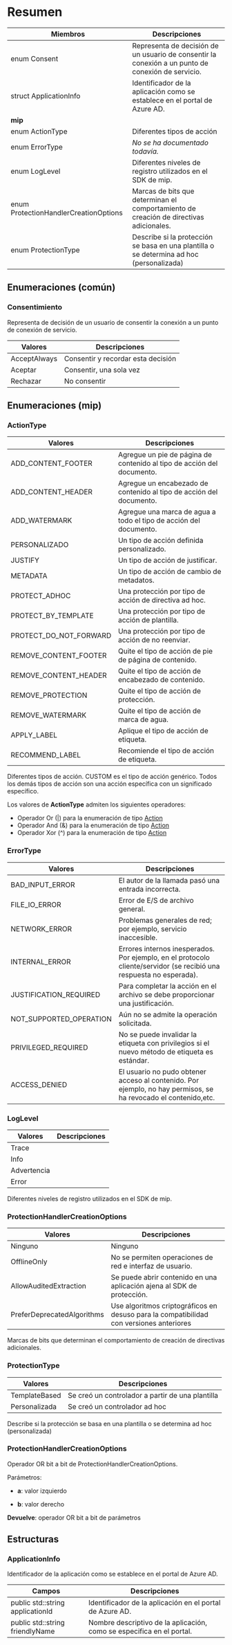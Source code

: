 # <a name="summary"></a>Resumen
 Miembros                        | Descripciones                                
--------------------------------|---------------------------------------------
 enum Consent       |  Representa de decisión de un usuario de consentir la conexión a un punto de conexión de servicio.
 struct ApplicationInfo  |  Identificador de la aplicación como se establece en el portal de Azure AD.
**mip** |
 enum ActionType       |  Diferentes tipos de acción
 enum ErrorType       | _No se ha documentado todavía._
 enum LogLevel       |  Diferentes niveles de registro utilizados en el SDK de mip.
 enum ProtectionHandlerCreationOptions       |  Marcas de bits que determinan el comportamiento de creación de directivas adicionales.
 enum ProtectionType       |  Describe si la protección se basa en una plantilla o se determina ad hoc (personalizada)

  
## <a name="enumerations-common"></a>Enumeraciones (común)
  
### <a name="consent"></a>Consentimiento
Representa de decisión de un usuario de consentir la conexión a un punto de conexión de servicio.

 Valores                         | Descripciones                                
--------------------------------|---------------------------------------------
AcceptAlways            | Consentir y recordar esta decisión
Aceptar            | Consentir, una sola vez
Rechazar            | No consentir
  
## <a name="enumerations-mip"></a>Enumeraciones (mip)

### <a name="actiontype"></a>ActionType

 Valores                         | Descripciones                                
--------------------------------|---------------------------------------------
ADD_CONTENT_FOOTER            | Agregue un pie de página de contenido al tipo de acción del documento.
ADD_CONTENT_HEADER            | Agregue un encabezado de contenido al tipo de acción del documento.
ADD_WATERMARK            | Agregue una marca de agua a todo el tipo de acción del documento.
PERSONALIZADO            | Un tipo de acción definida personalizado.
JUSTIFY            | Un tipo de acción de justificar.
METADATA            | Un tipo de acción de cambio de metadatos.
PROTECT_ADHOC            | Una protección por tipo de acción de directiva ad hoc.
PROTECT_BY_TEMPLATE            | Una protección por tipo de acción de plantilla.
PROTECT_DO_NOT_FORWARD            | Una protección por tipo de acción de no reenviar.
REMOVE_CONTENT_FOOTER            | Quite el tipo de acción de pie de página de contenido.
REMOVE_CONTENT_HEADER            | Quite el tipo de acción de encabezado de contenido.
REMOVE_PROTECTION            | Quite el tipo de acción de protección.
REMOVE_WATERMARK            | Quite el tipo de acción de marca de agua.
APPLY_LABEL            | Aplique el tipo de acción de etiqueta.
RECOMMEND_LABEL            | Recomiende el tipo de acción de etiqueta.
Diferentes tipos de acción.
CUSTOM es el tipo de acción genérico. Todos los demás tipos de acción son una acción específica con un significado específico.
  
Los valores de **ActionType** admiten los siguientes operadores:

* Operador Or (|) para la enumeración de tipo [Action](class_mip_action.md)  
* Operador And (&) para la enumeración de tipo [Action](class_mip_action.md)  
* Operador Xor (^) para la enumeración de tipo [Action](class_mip_action.md)  

### <a name="errortype"></a>ErrorType

 Valores                         | Descripciones                                
--------------------------------|---------------------------------------------
BAD_INPUT_ERROR            | El autor de la llamada pasó una entrada incorrecta.
FILE_IO_ERROR            | Error de E/S de archivo general.
NETWORK_ERROR            | Problemas generales de red; por ejemplo, servicio inaccesible.
INTERNAL_ERROR            | Errores internos inesperados. Por ejemplo, en el protocolo cliente/servidor (se recibió una respuesta no esperada).
JUSTIFICATION_REQUIRED            | Para completar la acción en el archivo se debe proporcionar una justificación.
NOT_SUPPORTED_OPERATION            | Aún no se admite la operación solicitada.
PRIVILEGED_REQUIRED            | No se puede invalidar la etiqueta con privilegios si el nuevo método de etiqueta es estándar.
ACCESS_DENIED            | El usuario no pudo obtener acceso al contenido. Por ejemplo, no hay permisos, se ha revocado el contenido,etc.
  
### <a name="loglevel"></a>LogLevel

 Valores                         | Descripciones                                
--------------------------------|---------------------------------------------
Trace            | 
Info            | 
Advertencia            | 
Error            | 
Diferentes niveles de registro utilizados en el SDK de mip.
  
### <a name="protectionhandlercreationoptions"></a>ProtectionHandlerCreationOptions

 Valores                         | Descripciones                                
--------------------------------|---------------------------------------------
Ninguno            | Ninguno
OfflineOnly            | No se permiten operaciones de red e interfaz de usuario.
AllowAuditedExtraction            | Se puede abrir contenido en una aplicación ajena al SDK de protección.
PreferDeprecatedAlgorithms            | Use algoritmos criptográficos en desuso para la compatibilidad con versiones anteriores
Marcas de bits que determinan el comportamiento de creación de directivas adicionales.
  
### <a name="protectiontype"></a>ProtectionType

 Valores                         | Descripciones                                
--------------------------------|---------------------------------------------
TemplateBased            | Se creó un controlador a partir de una plantilla
Personalizada            | Se creó un controlador ad hoc
Describe si la protección se basa en una plantilla o se determina ad hoc (personalizada)
  
### <a name="protectionhandlercreationoptions"></a>ProtectionHandlerCreationOptions

Operador OR bit a bit de ProtectionHandlerCreationOptions.

Parámetros: 
 
* **a**: valor izquierdo 

* **b**: valor derecho
  
**Devuelve**: operador OR bit a bit de parámetros
  


## <a name="structures"></a>Estructuras

### <a name="applicationinfo"></a>ApplicationInfo 
Identificador de la aplicación como se establece en el portal de Azure AD.
  
 Campos                        | Descripciones                                
--------------------------------|---------------------------------------------
 public std::string applicationId  | Identificador de la aplicación en el portal de Azure AD.
 public std::string friendlyName  | Nombre descriptivo de la aplicación, como se especifica en el portal.
  
